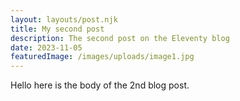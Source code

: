 ```yaml
---
layout: layouts/post.njk
title: My second post
description: The second post on the Eleventy blog
date: 2023-11-05
featuredImage: /images/uploads/image1.jpg
---
```


Hello here is the body of the 2nd blog post.
